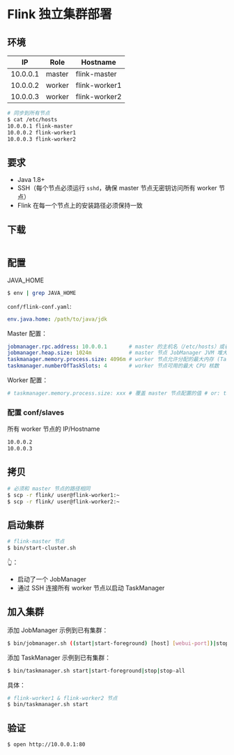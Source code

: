 # Flink 独立集群部署

## 环境

| IP       | Role   | Hostname      |
| -------- | ------ | ------------- |
| 10.0.0.1 | master | flink-master  |
| 10.0.0.2 | worker | flink-worker1 |
| 10.0.0.3 | worker | flink-worker2 |

```sh
# 同步到所有节点
$ cat /etc/hosts
10.0.0.1 flink-master
10.0.0.2 flink-worker1
10.0.0.3 flink-worker2
```

## 要求

* Java 1.8+
* SSH（每个节点必须运行 `sshd`，确保 master 节点无密钥访问所有 worker 节点）
* Flink 在每一个节点上的安装路径必须保持一致

## 下载

```sh
```

## 配置

JAVA_HOME

```sh
$ env | grep JAVA_HOME
```

`conf/flink-conf.yaml`:

```yaml
env.java.home: /path/to/java/jdk
```

Master 配置：

```yaml
jobmanager.rpc.address: 10.0.0.1       # master 的主机名（/etc/hosts）或者 IP 地址
jobmanager.heap.size: 1024m            # master 节点 JobManager JVM 堆大小
taskmanager.memory.process.size: 4096m # worker 节点允许分配的最大内存 (TaskManager + JVM 元数据 + 其他开销)
taskmanager.numberOfTaskSlots: 4       # worker 节点可用的最大 CPU 核数
```

Worker 配置：

```yaml
# taskmanager.memory.process.size: xxx # 覆盖 master 节点配置的值 # or: taskmanager.memory.flink.size
```

### 配置 conf/slaves

所有 worker 节点的 IP/Hostname

```sh
10.0.0.2
10.0.0.3
```

## 拷贝

```sh
# 必须和 master 节点的路径相同
$ scp -r flink/ user@flink-worker1:~
$ scp -r flink/ user@flink-worker2:~
```

## 启动集群

```sh
# flink-master 节点
$ bin/start-cluster.sh
```

👆：

* 启动了一个 JobManager
* 通过 SSH 连接所有 worker 节点以启动 TaskManager

## 加入集群

添加 JobManager 示例到已有集群：

```sh
$ bin/jobmanager.sh ((start|start-foreground) [host] [webui-port])|stop|stop-all
```

添加 TaskManager 示例到已有集群：

```sh
$ bin/taskmanager.sh start|start-foreground|stop|stop-all
```

具体：

```sh
# flink-worker1 & flink-worker2 节点
$ bin/taskmanager.sh start
```

## 验证

```sh
$ open http://10.0.0.1:80
```
